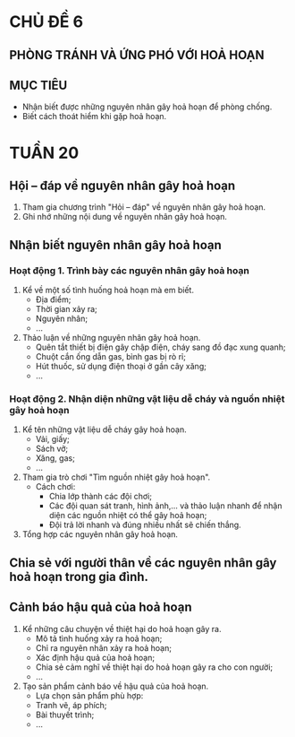 # CHỦ ĐỀ 6
## PHÒNG TRÁNH VÀ ỨNG PHÓ VỚI HOẢ HOẠN

## MỤC TIÊU
- Nhận biết được những nguyên nhân gây hoả hoạn để phòng chống.
- Biết cách thoát hiểm khi gặp hoả hoạn.

# TUẦN 20

## Hội – đáp về nguyên nhân gây hoả hoạn
1. Tham gia chương trình "Hỏi – đáp" về nguyên nhân gây hoả hoạn.
2. Ghi nhớ những nội dung về nguyên nhân gây hoả hoạn.

## Nhận biết nguyên nhân gây hoả hoạn
### Hoạt động 1. Trình bày các nguyên nhân gây hoả hoạn
1. Kể về một số tình huống hoả hoạn mà em biết.
    - Địa điểm;
    - Thời gian xảy ra;
    - Nguyên nhân;
    - ...
2. Thảo luận về những nguyên nhân gây hoả hoạn.
    - Quên tắt thiết bị điện gây chập điện, cháy sang đồ đạc xung quanh;
    - Chuột cắn ống dẫn gas, bình gas bị rò rỉ;
    - Hút thuốc, sử dụng điện thoại ở gần cây xăng;
    - ...

### Hoạt động 2. Nhận diện những vật liệu dễ cháy và nguồn nhiệt gây hoả hoạn
1. Kể tên những vật liệu dễ cháy gây hoả hoạn.
    - Vải, giấy;
    - Sách vở;
    - Xăng, gas;
    - ...
2. Tham gia trò chơi "Tìm nguồn nhiệt gây hoả hoạn".
    - Cách chơi:
        - Chia lớp thành các đội chơi;
        - Các đội quan sát tranh, hình ảnh,... và thảo luận nhanh để nhận diện các nguồn nhiệt có thể gây hoả hoạn;
        - Đội trả lời nhanh và đúng nhiều nhất sẽ chiến thắng.
3. Tổng hợp các nguyên nhân gây hoả hoạn.

## Chia sẻ với người thân về các nguyên nhân gây hoả hoạn trong gia đình.

## Cảnh báo hậu quả của hoả hoạn
1. Kể những câu chuyện về thiệt hại do hoả hoạn gây ra.
    - Mô tả tình huống xảy ra hoả hoạn;
    - Chỉ ra nguyên nhân xảy ra hoả hoạn;
    - Xác định hậu quả của hoả hoạn;
    - Chia sẻ cảm nghĩ về thiệt hại do hoả hoạn gây ra cho con người;
    - ...
2. Tạo sản phẩm cảnh báo về hậu quả của hoả hoạn.
    - Lựa chọn sản phẩm phù hợp:
    - Tranh vẽ, áp phích;
    - Bài thuyết trình;
    - ...
